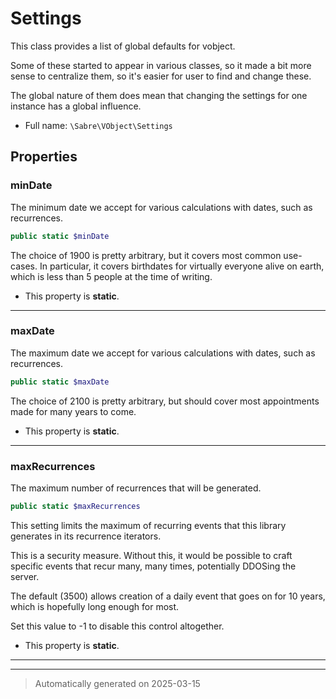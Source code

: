 
# Settings

This class provides a list of global defaults for vobject.

Some of these started to appear in various classes, so it made a bit more
sense to centralize them, so it's easier for user to find and change these.

The global nature of them does mean that changing the settings for one
instance has a global influence.

* Full name: `\Sabre\VObject\Settings`



## Properties


### minDate

The minimum date we accept for various calculations with dates, such as
recurrences.

```php
public static $minDate
```

The choice of 1900 is pretty arbitrary, but it covers most common
use-cases. In particular, it covers birthdates for virtually everyone
alive on earth, which is less than 5 people at the time of writing.

* This property is **static**.


***

### maxDate

The maximum date we accept for various calculations with dates, such as
recurrences.

```php
public static $maxDate
```

The choice of 2100 is pretty arbitrary, but should cover most
appointments made for many years to come.

* This property is **static**.


***

### maxRecurrences

The maximum number of recurrences that will be generated.

```php
public static $maxRecurrences
```

This setting limits the maximum of recurring events that this library
generates in its recurrence iterators.

This is a security measure. Without this, it would be possible to craft
specific events that recur many, many times, potentially DDOSing the
server.

The default (3500) allows creation of a daily event that goes on for 10
years, which is hopefully long enough for most.

Set this value to -1 to disable this control altogether.

* This property is **static**.


***



***
> Automatically generated on 2025-03-15
